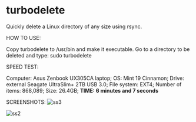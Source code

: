 # turbodelete
Quickly delete a Linux directory of any size using rsync.

HOW TO USE:

Copy turbodelete to /usr/bin and make it executable.
Go to a directory to be deleted and type: sudo turbodelete

SPEED TEST:

Computer: Asus Zenbook UX305CA laptop;
OS: Mint 19 Cinnamon;
Drive: external Seagate UltraSlim+ 2TB USB 3.0;
File system: EXT4;
Number of items: 868,089;
Size: 26.4GB;
<b>TIME: 6 minutes and 7 seconds</b>

SCREENSHOTS:
![ss3](https://user-images.githubusercontent.com/26446962/46166183-cd74f800-c24f-11e8-9290-99a81b588664.png)

![ss2](https://user-images.githubusercontent.com/26446962/46165898-06609d00-c24f-11e8-8bca-f576c9aceff2.png)



